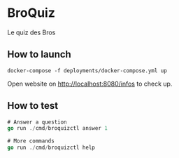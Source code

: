 # BroQuiz
Le quiz des Bros

## How to launch

    docker-compose -f deployments/docker-compose.yml up

Open website on [http://localhost:8080/infos](http://localhost:8080/infos) to check up.

## How to test

```go
# Answer a question
go run ./cmd/broquizctl answer 1

# More commands
go run ./cmd/broquizctl help
```
